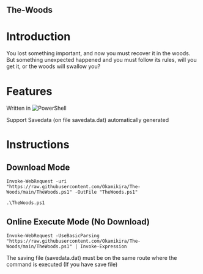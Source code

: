 ## The-Woods

# Introduction
You lost something important, and now you must recover it in the woods. But something unexpected happened and you must follow its rules, will you get it, or the woods will swallow you?

# Features
Written in  ![PowerShell](https://img.shields.io/badge/PowerShell-%235391FE.svg?style=for-the-badge&logo=powershell&logoColor=white)

Support Savedata (on file savedata.dat) automatically generated

# Instructions
## Download Mode
```
Invoke-WebRequest -uri "https://raw.githubusercontent.com/Okamikira/The-Woods/main/TheWoods.ps1" -OutFile "TheWoods.ps1"
```
```
.\TheWoods.ps1
```
## Online Execute Mode (No Download)
```
Invoke-WebRequest -UseBasicParsing "https://raw.githubusercontent.com/Okamikira/The-Woods/main/TheWoods.ps1" | Invoke-Expression
```
The saving file (savedata.dat) must be on the same route where the command is executed (If you have save file)



#